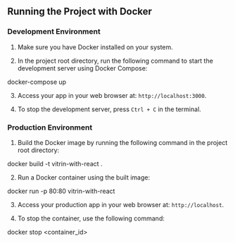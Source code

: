 ## Running the Project with Docker

### Development Environment

1. Make sure you have Docker installed on your system.

2. In the project root directory, run the following command to start the development server using Docker Compose:

docker-compose up

3. Access your app in your web browser at: `http://localhost:3000`.

4. To stop the development server, press `Ctrl + C` in the terminal.

### Production Environment

1. Build the Docker image by running the following command in the project root directory:

docker build -t vitrin-with-react .

2. Run a Docker container using the built image:

docker run -p 80:80 vitrin-with-react

3. Access your production app in your web browser at: `http://localhost`.

4. To stop the container, use the following command:

docker stop <container_id>
